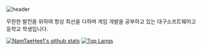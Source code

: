 ![header](https://capsule-render.vercel.app/api?type=Rounded&color=000000&height=300&section=header&text=Hello%20EveryOne&fontSize=70&fontColor=FFFFFF) 
<p> 무한한 발전을 위하여 항상 최선을 다하며 게임 개발을 공부하고 있는 대구소프트웨어고등학교 학생입니다. </p>

[![NamTaeHee1's github stats](https://github-readme-stats.vercel.app/api?username=NamTaeHee1&show_icons=true&hide_border=true&count_private=true)](https://github.com/NamTaeHee1)
[![Top Langs](https://github-readme-stats.vercel.app/api/top-langs/?username=NamTaeHee1&hide=ShaderLab)](https://github.com/anuraghazra/github-readme-stats)
<!--
**NamTaeHee1/NamTaeHee1** is a ✨ _special_ ✨ repository because its `README.md` (this file) appears on your GitHub profile.

Here are some ideas to get you started:

- 🔭 I’m currently working on ...
- 🌱 I’m currently learning ...
- 👯 I’m looking to collaborate on ...
- 🤔 I’m looking for help with ...
- 💬 Ask me about ...
- 📫 How to reach me: ...
- 😄 Pronouns: ...
- ⚡ Fun fact: ...
-->
